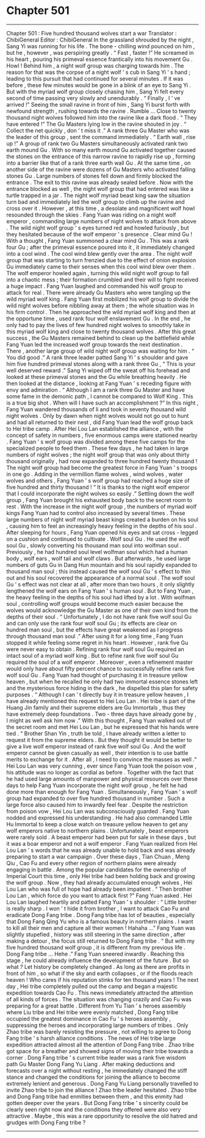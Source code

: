 
# Chapter 501


---

Chapter 501 : Five hundred thousand wolves start a war
Translator : ChibiGeneral Editor : ChibiGeneral
In the grassland shrouded by the night , Sang Yi was running for his life .
The bone - chilling wind pounced on him , but he , however , was perspiring greatly .
“ Fast , faster !” He screamed in his heart , pouring his primeval essence frantically into his movement Gu .
Howl !
Behind him , a night wolf group was charging towards him . The reason for that was the corpse of a night wolf ’ s cub in Sang Yi ’ s hand ; leading to this pursuit that had continued for several minutes .
If it was before , these few minutes would be gone in a blink of an eye to Sang Yi . But with the myriad wolf group closely chasing him , Sang Yi felt every second of time passing very slowly and unendurably .
“ Finally , I ’ ve arrived !” Seeing the small ravine in front of him , Sang Yi burst forth with newfound strength , rushing towards the ravine .
Rumble …
Close to twenty thousand night wolves followed him into the ravine like a dark flood .
“ They have entered !” The Gu Masters lying low in the ravine shouted in joy .
“ Collect the net quickly , don ’ t miss it .” A rank three Gu Master who was the leader of this group , sent the command immediately .
“ Earth wall , rise up !” A group of rank two Gu Masters simultaneously activated rank two earth mound Gu .
With so many earth mound Gu activated together caused the stones on the entrance of this narrow ravine to rapidly rise up , forming into a barrier like that of a rank three earth wall Gu .
At the same time , on another side of the ravine were dozens of Gu Masters who activated falling stones Gu .
Large numbers of stones fell down and firmly blocked the entrance .
The exit to this ravine was already sealed before . Now with the entrance blocked as well , the night wolf group that had entered was like a turtle trapped in a jar .
The night wolf myriad beast king saw the situation turn bad and immediately led the wolf group to climb up the ravine and cross over it .
However , at this time , a desolate and magnificent wolf howl resounded through the skies .
Fang Yuan was riding on a night wolf emperor , commanding large numbers of night wolves to attack from above .
The wild night wolf group ’ s eyes turned red and howled furiously , but they hesitated because of the wolf emperor ’ s presence .
Clear mind Gu !
With a thought , Fang Yuan summoned a clear mind Gu . This was a rank four Gu ; after the primeval essence poured into it , it immediately changed into a cool wind .
The cool wind blew gently over the area .
The night wolf group that was starting to turn frenzied due to the effect of onion explosion Gu immediately came to their senses when this cool wind blew over them .
The wolf emperor howled again , turning this wild night wolf group to fall into a chaotic mess ; their formation crumbled and their will to fight received a huge impact .
Fang Yuan laughed and commanded his wolf group to attack for real .
There were already Gu Masters who were tangling up the wild myriad wolf king .
Fang Yuan first mobilized his wolf group to divide the wild night wolves before nibbling away at them ; the whole situation was in his firm control . Then he approached the wild myriad wolf king and then at the opportune time , used rank four wolf enslavement Gu .
In the end , he only had to pay the lives of few hundred night wolves to smoothly take in this myriad wolf king and close to twenty thousand wolves .
After this great success , the Gu Masters remained behind to clean up the battlefield while Fang Yuan led the increased wolf group towards the next destination .
There , another large group of wild night wolf group was waiting for him .
“ You did good .” A rank three leader patted Sang Yi ’ s shoulder and gave him five hundred primeval stones along with a rank three Gu , “ This is your well deserved reward .”
Sang Yi wiped off the sweat off his forehead and looked at these primeval stones and the Gu while breathing heavily .
He then looked at the distance , looking at Fang Yuan ’ s receding figure with envy and admiration .
“ Although I am a rank three Gu Master and have some fame in the demonic path , I cannot be compared to Wolf King . This is a true big shot . When will I have such an accomplishment ?”
In this night , Fang Yuan wandered thousands of li and took in seventy thousand wild night wolves .
Only by dawn when night wolves would not go out to hunt and had all returned to their nest , did Fang Yuan lead the wolf group back to Hei tribe camp .
After Hei Lou Lan established the alliance , with the concept of safety in numbers , five enormous camps were stationed nearby .
Fang Yuan ’ s wolf group was divided among these five camps for the specialized people to feed them .
These few days , he had taken in large numbers of night wolves ; the night wolf group that was only about thirty thousand originally , had now expanded to three hundred twenty thousand !
The night wolf group had become the greatest force in Fang Yuan ’ s troops in one go .
Adding in the vermillion flame wolves , wind wolves , water wolves and others , Fang Yuan ’ s wolf group had reached a huge size of five hundred and thirty thousand !
“ It is thanks to the night wolf emperor that I could incorporate the night wolves so easily .” Settling down the wolf group , Fang Yuan brought his exhausted body back to the secret room to rest .
With the increase in the night wolf group , the numbers of myriad wolf kings Fang Yuan had to control also increased by several times .
These large numbers of night wolf myriad beast kings created a burden on his soul , causing him to feel an increasingly heavy feeling in the depths of his soul .
After sleeping for hours , Fang Yuan opened his eyes and sat cross - legged on a cushion and continued to cultivate .
Wolf soul Gu .
He used the wolf soul Gu , slowly converting his thousand man soul into wolfman soul .
Previously , he had hundred soul level wolfman soul which had a human body , wolf ears , wolf tail and wolf claws . But afterwards , he used large numbers of guts Gu in Dang Hun mountain and his soul rapidly expanded to thousand man soul ; this instead caused the wolf soul Gu ’ s effect to thin out and his soul recovered the appearance of a normal soul .
The wolf soul Gu ’ s effect was not clear at all , after more than two hours , it only slightly lengthened the wolf ears on Fang Yuan ’ s human soul .
But to Fang Yuan , the heavy feeling in the depths of his soul had lifted by a lot .
With wolfman soul , controlling wolf groups would become much easier because the wolves would acknowledge the Gu Master as one of their own kind from the depths of their soul .
“ Unfortunately , I do not have rank five wolf soul Gu and can only use the rank four wolf soul Gu ; its effects are clear on hundred man soul , but the effects have great weakened as I progress through thousand man soul .”
After using it for a long time , Fang Yuan stopped it while feeling some regret in his heart .
However , rank five Gu were never easy to obtain .
Refining rank four wolf soul Gu required an intact soul of a myriad wolf king . But to refine rank five wolf soul Gu required the soul of a wolf emperor .
Moreover , even a refinement master would only have about fifty percent chance to successfully refine rank five wolf soul Gu .
Fang Yuan had thought of purchasing it in treasure yellow heaven , but when he recalled he only had two immortal essence stones left and the mysterious force hiding in the dark , he dispelled this plan for safety purposes .
“ Although I can ’ t directly buy it in treasure yellow heaven , I have already mentioned this request to Hei Lou Lan . Hei tribe is part of the Huang Jin family and their supreme elders are Gu Immortals , thus they have extremely deep foundations . Two - three days have already gone by , I might as well ask him now .”
With this thought , Fang Yuan walked out of the secret room and met Hei Lou Lan , but he expressed that his hands were tied .
“ Brother Shan Yin , truth be told , I have already written a letter to request it from the supreme elders . But they thought it would be better to give a live wolf emperor instead of rank five wolf soul Gu . And the wolf emperor cannot be given casually as well , their intention is to use battle merits to exchange for it . After all , I need to convince the masses as well .”
Hei Lou Lan was very cunning , ever since Fang Yuan took the poison vow , his attitude was no longer as cordial as before .
Together with the fact that he had used large amounts of manpower and physical resources over these days to help Fang Yuan incorporate the night wolf group , he felt he had done more than enough for Fang Yuan .
Simultaneously , Fang Yuan ’ s wolf group had expanded to over five hundred thousand in number . Such a large force also caused him to inwardly feel fear . Despite the restriction from poison vow , Hei Lou Lan was subconsciously guarded .
Fang Yuan nodded and expressed his understanding .
He had also commanded Little Hu Immortal to keep a close watch on treasure yellow heaven to get any wolf emperors native to northern plains .
Unfortunately , beast emperors were rarely sold . A beast emperor had been put for sale in these days , but it was a boar emperor and not a wolf emperor .
Fang Yuan realized from Hei Lou Lan ’ s words that he was already unable to hold back and was already preparing to start a war campaign .
Over these days , Tian Chuan , Meng Qiu , Cao Fu and every other region of northern plains were already engaging in battle . Among the popular candidates for the ownership of Imperial Court this time , only Hei tribe had been holding back and growing the wolf group .
Now , they had already accumulated enough wolves , Hei Lou Lan who was full of hope had already been impatient .
“ Then brother Lou Lan , which force do you want to attack first ?” Fang Yuan asked .
Hei Lou Lan laughed heartily and patted Fang Yuan ’ s shoulder : “ Little brother is really sharp . I won ’ t hide it from brother , I want to attack Cao Fu and eradicate Dong Fang tribe . Dong Fang tribe has lot of beauties , especially that Dong Fang Qing Yu who is a famous beauty in northern plains . I want to kill all their men and capture all their women ! Hahaha …”
Fang Yuan was slightly stupefied , history was still steering in the same direction , after making a detour , the focus still returned to Dong Fang tribe .
“ But with my five hundred thousand wolf group , it is different from my previous life . Dong Fang tribe … Hehe .” Fang Yuan sneered inwardly .
Reaching this stage , he could already influence the development of the future .
But so what ?
Let history be completely changed .
As long as there are profits in front of him , so what if the sky and earth collapses , or if the floods reach heaven ! Who cares if his reputation stinks for ten thousand years !
The next day , Hei tribe completely pulled out the camp and began a majestic expedition towards Cao Fu .
This news immediately attracted the attention of all kinds of forces .
The situation was changing crazily and Cao Fu was preparing for a great battle .
Different from Yu Tian ’ s heroes assembly where Liu tribe and Hei tribe were evenly matched , Dong Fang tribe occupied the greatest dominance in Cao Fu ’ s heroes assembly , suppressing the heroes and incorporating large numbers of tribes . Only Zhao tribe was barely resisting the pressure , not willing to agree to Dong Fang tribe ’ s harsh alliance conditions .
The news of Hei tribe large expedition attracted almost all the attention of Dong Fang tribe . Zhao tribe got space for a breather and showed signs of moving their tribe towards a corner .
Dong Fang tribe ’ s current tribe leader was a rank five wisdom path Gu Master Dong Fang Yu Liang .
After making deductions and forecasts over a night without resting , he immediately changed the stiff stance and changed the conditions for joining the alliance to become extremely lenient and generous .
Dong Fang Yu Liang personally travelled to invite Zhao tribe to join the alliance !
Zhao tribe leader hesitated .
Zhao tribe and Dong Fang tribe had enmities between them , and this enmity had gotten deeper over the years . But Dong Fang tribe ’ s sincerity could be clearly seen right now and the conditions they offered were also very attractive .
Maybe , this was a rare opportunity to resolve the old hatred and grudges with Dong Fang tribe ?

---


